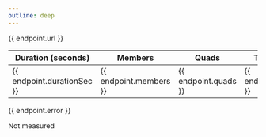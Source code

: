 ```yaml
---
outline: deep
---
```


<script setup>
import { data } from './throughput.data.js'
const endpoints = data.endpoints
</script>

<div v-for="endpoint of endpoints">
    <article :class="{'custom-block': true, 'danger': endpoint.status === 'offline', 'info': endpoint.status !== 'offline'}">
        <a :href="endpoint.url" target="_blank">{{ endpoint.url }}</a>
        <table v-if="endpoint.status === 'online'">
            <thead>
                <tr>
                    <th>Duration (seconds)</th>
                    <th>Members</th>
                    <th>Quads</th>
                    <th>Throughput (Quads/s)</th>
                    <th>Throughput (Members/s)</th>
                </tr>
            </thead>
            <tbody>
                <tr>
                    <td>{{ endpoint.durationSec }}</td>
                    <td>{{ endpoint.members }}</td>
                    <td>{{ endpoint.quads }}</td>
                    <td>{{ endpoint.throughputQuands }}</td>
                    <td>{{ endpoint.throughputMembers }}</td>
                </tr>
            </tbody>
        </table>
        <p v-if="endpoint.error">{{ endpoint.error }}</p>
        <p v-if="endpoint.status === 'unknown'">Not measured</p>
    </article>
</div>
